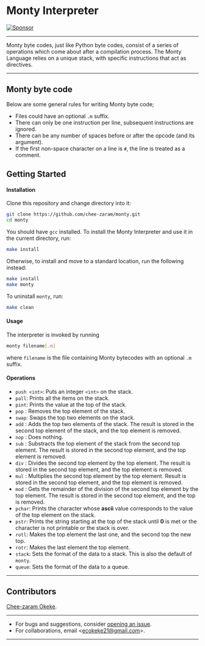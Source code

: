 # Monty Interpreter

[![Sponsor][sponsor-badge]][sponsor]

***
Monty byte codes, just like Python byte codes, consist of a series of operations
which come about after a compilation process. The Monty Language relies on a
unique stack, with specific instructions that act as directives.
***
## Monty byte code
Below are some general rules for writing Monty byte code;
* Files could have an optional `.m` suffix.
* There can only be one instruction per line, subsequent instructions are ignored.
* There can be any number of spaces before or after the opcode (and its argument).
* If the first non-space character on a line is `#`, the line is treated as a comment.

## Getting Started
#### Installation
Clone this repository and change directory into it:
```sh
git clone https://github.com/chee-zaram/monty.git
cd monty
```
You should have `gcc` installed. To install the Monty Interpreter and use it
in the current directory, run:
```sh
make install
```
Otherwise, to install and move to a standard location, run the following instead:
```sh
make install
make monty
```
To uninstall `monty`, run:
```sh
make clean
```
#### Usage
The interpreter is invoked by running
```sh
monty filename[.m]
```
where `filename` is the file containing Monty bytecodes with an optional `.m` suffix.
#### Operations
* `push <int>`: Puts an integer `<int>` on the stack.
* `pall`: Prints all the items on the stack.
* `pint`: Prints the value at the top of the stack.
* `pop` : Removes the top element of the stack.
* `swap`: Swaps the top two elements on the stack.
* `add` : Adds the top two elements of the stack. The result is stored in the
second top element of the stack, and the top element is removed.
* `nop` : Does nothing.
* `sub` : Substracts the top element of the stack from the second top element.
The result is stored in the second top element, and the top element is removed.
* `div` : Divides the second top element by the top element. The result is stored
in the second top element, and the top element is removed.
* `mul` : Multiplies the second top element by the top element. Result is stored
in the second top element, and the top element is removed.
* `mod` : Gets the remainder of the division of the second top element by the top
element. The result is stored in the second top element, and the top is removed.
* `pchar`: Prints the character whose **ascii** value corresponds to the value
of the top element on the stack.
* `pstr`: Prints the string starting at the top of the stack until **0** is met
or the character is not printable or the stack is over.
* `rotl`: Makes the top element the last one, and the second top the new top.
* `rotr`: Makes the last element the top element.
* `stack`: Sets the format of the data to a stack. This is also the default of `monty`.
* `queue`: Sets the format of the data to a queue.
***
## Contributors
[Chee-zaram Okeke](https://github.com/chee-zaram).
***
* For bugs and suggestions, consider
[opening an issue](https://github.com/chee-zaram/monty/issues).
* For collaborations, email \<ecokeke21@gmail.com\>.
***

[sponsor-badge]: https://img.shields.io/badge/♥-Sponsor-fc0fb5.svg
[sponsor]: https://github.com/sponsors/chee-zaram
